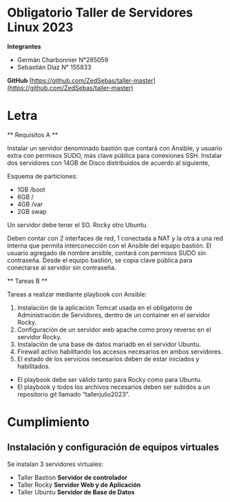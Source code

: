 # Obligatorio Taller de Servidores Linux 2023
**Integrantes**

- Germán Charbonnier N°285059
- Sebastián Díaz N° 155833

**GitHub** [https://github.com/ZedSebas/taller-master](https://github.com/ZedSebas/taller-master)

# Letra

** Requisitos A **

Instalar un servidor denominado bastión que contará con Ansible, y usuario extra con permisos SUDO, más clave pública para conexiones SSH.
Instalar dos servidores con 14GB de Disco distribuidos de acuerdo al siguiente,

Esquema de particiones: 

 - 1GB /boot 
 - 6GB / 
 - 4GB /var 
 - 2GB swap

Un servidor debe tener el SO. Rocky otro Ubuntu.

Deben contar con 2 interfaces de red, 1 conectada a NAT y la otra a una red Interna que permita interconección con el Ansible del equipo bastión.
El usuario agregado de nombre ansible, contará con permisos SUDO sin contraseña. 
Desde el equipo bastión, se copia clave pública para conectarse al servidor sin contraseña.

** Tareas B **

Tareas a realizar mediante playbook con Ansible:

   1) Instalación de la aplicación Tomcat usada en el obligatorio de Administración de Servidores, dentro de un container en el servidor Rocky.
   2) Configuración de un servidor web apache como proxy reverso en el servidor Rocky.
   3) Instalación de una base de datos mariadb en el servidor Ubuntu.
   4) Firewall activo habilitando los accesos necesarios en ambos servidores.
   5) El estado de los servicios necesarios deben de estar iniciados y habilitados.
 - El playbook debe ser válido tanto para Rocky como para Ubuntu.
 - El playbook y todos los archivos necesarios deben ser subidos a un repositorio git llamado “tallerjulio2023”.

# Cumplimiento

## Instalación y configuración de equipos virtuales

Se instalan 3 servidores virtuales:

 - Taller Bastion **Servidor de controlador**
 - Taller Rocky **Servidor Web y de Aplicación**
 - Taller Ubuntu **Servidor de Base de Datos**
